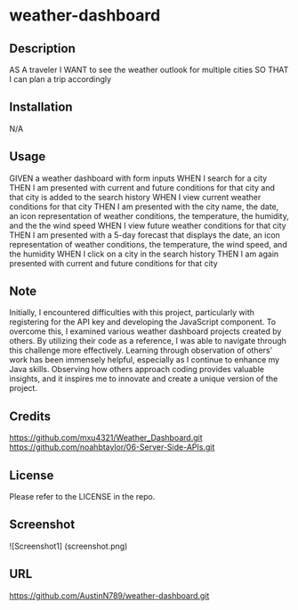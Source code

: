 # weather-dashboard
## Description
AS A traveler
I WANT to see the weather outlook for multiple cities
SO THAT I can plan a trip accordingly

 ## Installation
N/A

 ## Usage
GIVEN a weather dashboard with form inputs
WHEN I search for a city
THEN I am presented with current and future conditions for that city and that city is added to the search history
WHEN I view current weather conditions for that city
THEN I am presented with the city name, the date, an icon representation of weather conditions, the temperature, the humidity, and the the wind speed
WHEN I view future weather conditions for that city
THEN I am presented with a 5-day forecast that displays the date, an icon representation of weather conditions, the temperature, the wind speed, and the humidity
WHEN I click on a city in the search history
THEN I am again presented with current and future conditions for that city

## Note

Initially, I encountered difficulties with this project, particularly with registering for the API key and developing the JavaScript component. To overcome this, I examined various weather dashboard projects created by others. By utilizing their code as a reference, I was able to navigate through this challenge more effectively. Learning through observation of others' work has been immensely helpful, especially as I continue to enhance my Java skills. Observing how others approach coding provides valuable insights, and it inspires me to innovate and create a unique version of the project.

## Credits
 https://github.com/mxu4321/Weather_Dashboard.git
 https://github.com/noahbtaylor/06-Server-Side-APIs.git

## License
Please refer to the LICENSE in the repo.

## Screenshot
  ![Screenshot1] (screenshot.png)


## URL

https://github.com/AustinN789/weather-dashboard.git